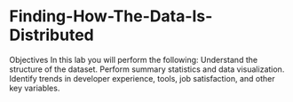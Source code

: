 # Finding-How-The-Data-Is-Distributed
Objectives In this lab you will perform the following:  Understand the structure of the dataset.  Perform summary statistics and data visualization.  Identify trends in developer experience, tools, job satisfaction, and other key variables.
